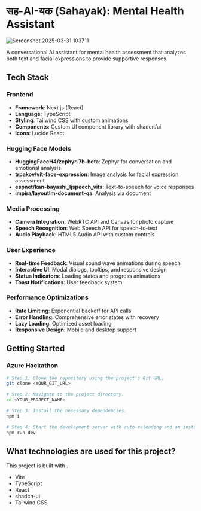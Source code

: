 # सह-AI-यक (Sahayak): Mental Health Assistant


![Screenshot 2025-03-31 103711](https://github.com/user-attachments/assets/3b53fc30-0338-45a1-a570-8763f2b86d99)

A conversational AI assistant for mental health assessment that analyzes both text and facial expressions to provide supportive responses.

## Tech Stack

### Frontend
- **Framework**: Next.js (React)
- **Language**: TypeScript
- **Styling**: Tailwind CSS with custom animations
- **Components**: Custom UI component library with shadcn/ui
- **Icons**: Lucide React

### Hugging Face Models
- **HuggingFaceH4/zephyr-7b-beta**: Zephyr for conversation and emotional analysis
- **trpakov/vit-face-expression**: Image analysis for facial expression assessment
- **espnet/kan-bayashi_ljspeech_vits**: Text-to-speech for voice responses
- **impira/layoutlm-document-qa**: Analysis via document

### Media Processing
- **Camera Integration**: WebRTC API and Canvas for photo capture
- **Speech Recognition**: Web Speech API for speech-to-text
- **Audio Playback**: HTML5 Audio API with custom controls

### User Experience
- **Real-time Feedback**: Visual sound wave animations during speech
- **Interactive UI**: Modal dialogs, tooltips, and responsive design
- **Status Indicators**: Loading states and progress animations
- **Toast Notifications**: User feedback system

### Performance Optimizations
- **Rate Limiting**: Exponential backoff for API calls
- **Error Handling**: Comprehensive error states with recovery
- **Lazy Loading**: Optimized asset loading
- **Responsive Design**: Mobile and desktop support

## Getting Started

### Azure Hackathon

```sh
# Step 1: Clone the repository using the project's Git URL.
git clone <YOUR_GIT_URL>

# Step 2: Navigate to the project directory.
cd <YOUR_PROJECT_NAME>

# Step 3: Install the necessary dependencies.
npm i

# Step 4: Start the development server with auto-reloading and an instant preview.
npm run dev
```

## What technologies are used for this project?

This project is built with .

- Vite
- TypeScript
- React
- shadcn-ui
- Tailwind CSS
